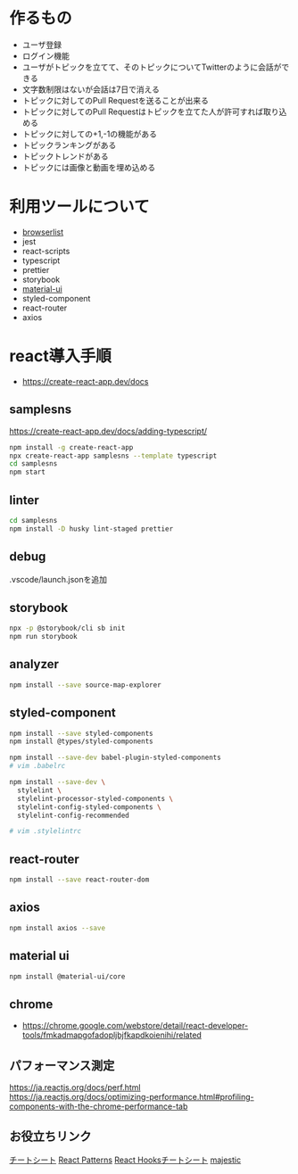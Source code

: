 # 作るもの

- ユーザ登録
- ログイン機能
- ユーザがトピックを立てて、そのトピックについてTwitterのように会話ができる
- 文字数制限はないが会話は7日で消える
- トピックに対してのPull Requestを送ることが出来る
- トピックに対してのPull Requestはトピックを立てた人が許可すれば取り込める
- トピックに対しての+1,-1の機能がある
- トピックランキングがある
- トピックトレンドがある
- トピックには画像と動画を埋め込める

# 利用ツールについて

- [browserlist](https://qiita.com/takeshisakuma/items/0bc1c39ee976bd1f52d7)
- jest
- react-scripts
- typescript
- prettier
- storybook
- [material-ui](https://qiita.com/Ouvill/items/c6761c32d31ffb11e114)
- styled-component
- react-router
- axios

# react導入手順

- https://create-react-app.dev/docs

## samplesns

https://create-react-app.dev/docs/adding-typescript/

```bash
npm install -g create-react-app
npx create-react-app samplesns --template typescript
cd samplesns
npm start
```

## linter

```bash
cd samplesns
npm install -D husky lint-staged prettier
```

## debug

.vscode/launch.jsonを追加

## storybook

```bash
npx -p @storybook/cli sb init
npm run storybook
```

## analyzer

```bash
npm install --save source-map-explorer
```

## styled-component

```bash
npm install --save styled-components
npm install @types/styled-components

npm install --save-dev babel-plugin-styled-components
# vim .babelrc

npm install --save-dev \
  stylelint \
  stylelint-processor-styled-components \
  stylelint-config-styled-components \
  stylelint-config-recommended

# vim .stylelintrc
```

## react-router

```bash
npm install --save react-router-dom
```

## axios

```bash
npm install axios --save
```

## material ui

```bash
npm install @material-ui/core
```

## chrome

- https://chrome.google.com/webstore/detail/react-developer-tools/fmkadmapgofadopljbjfkapdkoienihi/related

## パフォーマンス測定

https://ja.reactjs.org/docs/perf.html  
https://ja.reactjs.org/docs/optimizing-performance.html#profiling-components-with-the-chrome-performance-tab

## お役立ちリンク
[チートシート](https://devhints.io/react)
[React Patterns](https://reactpatterns.com/)
[React Hooksチートシート](https://blog.logrocket.com/react-hooks-cheat-sheet-unlock-solutions-to-common-problems-af4caf699e70/)
[majestic](https://github.com/Raathigesh/majestic)
